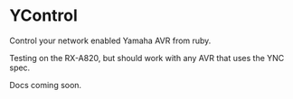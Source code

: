 # YControl
Control your network enabled Yamaha AVR from ruby.

Testing on the RX-A820, but should work with any AVR that uses the YNC spec.

Docs coming soon.